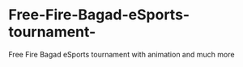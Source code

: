 # Free-Fire-Bagad-eSports-tournament-
Free Fire Bagad eSports tournament with animation and much more 

